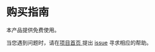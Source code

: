 # 购买指南

本产品提供免费使用。

当您遇到问题时，请在[项目首页 ](https://github.com/tkestack/tke) 提出 [issue](https://github.com/tkestack/tke/issues) 寻求相应的帮助。

